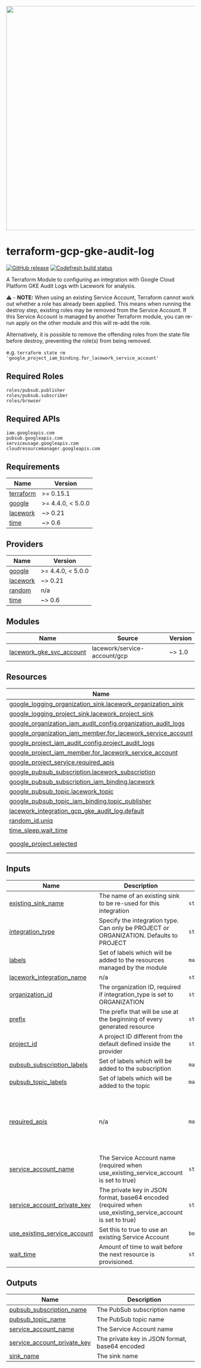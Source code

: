 <a href="https://lacework.com"><img src="https://techally-content.s3-us-west-1.amazonaws.com/public-content/lacework_logo_full.png" width="600"></a>

# terraform-gcp-gke-audit-log

[![GitHub release](https://img.shields.io/github/release/lacework/terraform-gcp-gke-audit-log.svg)](https://github.com/lacework/terraform-gcp-gke-audit-log/releases/)
[![Codefresh build status]( https://g.codefresh.io/api/badges/pipeline/lacework/terraform-modules%2Ftest-compatibility?type=cf-1&key=eyJhbGciOiJIUzI1NiJ9.NWVmNTAxOGU4Y2FjOGQzYTkxYjg3ZDEx.RJ3DEzWmBXrJX7m38iExJ_ntGv4_Ip8VTa-an8gBwBo)]( https://g.codefresh.io/pipelines/edit/new/builds?id=607e25e6728f5a6fba30431b&pipeline=test-compatibility&projects=terraform-modules&projectId=607db54b728f5a5f8930405d)

A Terraform Module to configuring an integration with Google Cloud Platform GKE Audit Logs with 
Lacework for analysis.

:warning: - **NOTE:** When using an existing Service Account, Terraform cannot work out whether a 
role has already been applied. This means when running the destroy step, existing roles may be 
removed from the Service Account. If this Service Account is managed by another Terraform module, 
you can re-run apply on the other module and this will re-add the role.

Alternatively, it is possible to remove the offending roles from the state file before destroy, 
preventing the role(s) from being removed.

e.g. `terraform state rm 'google_project_iam_binding.for_lacework_service_account'`

## Required Roles

```
roles/pubsub.publisher
roles/pubsub.subscriber
roles/browser
```

## Required APIs

```
iam.googleapis.com
pubsub.googleapis.com
serviceusage.googleapis.com
cloudresourcemanager.googleapis.com
```

## Requirements

| Name | Version |
|------|---------|
| <a name="requirement_terraform"></a> [terraform](#requirement\_terraform) | >= 0.15.1 |
| <a name="requirement_google"></a> [google](#requirement\_google) | >= 4.4.0, < 5.0.0 |
| <a name="requirement_lacework"></a> [lacework](#requirement\_lacework) | ~> 0.21 |
| <a name="requirement_time"></a> [time](#requirement\_time) | ~> 0.6 |

## Providers

| Name | Version |
|------|---------|
| <a name="provider_google"></a> [google](#provider\_google) | >= 4.4.0, < 5.0.0 |
| <a name="provider_lacework"></a> [lacework](#provider\_lacework) | ~> 0.21 |
| <a name="provider_random"></a> [random](#provider\_random) | n/a |
| <a name="provider_time"></a> [time](#provider\_time) | ~> 0.6 |

## Modules

| Name | Source | Version |
|------|--------|---------|
| <a name="module_lacework_gke_svc_account"></a> [lacework\_gke\_svc\_account](#module\_lacework\_gke\_svc\_account) | lacework/service-account/gcp | ~> 1.0 |

## Resources

| Name | Type |
|------|------|
| [google_logging_organization_sink.lacework_organization_sink](https://registry.terraform.io/providers/hashicorp/google/latest/docs/resources/logging_organization_sink) | resource |
| [google_logging_project_sink.lacework_project_sink](https://registry.terraform.io/providers/hashicorp/google/latest/docs/resources/logging_project_sink) | resource |
| [google_organization_iam_audit_config.organization_audit_logs](https://registry.terraform.io/providers/hashicorp/google/latest/docs/resources/organization_iam_audit_config) | resource |
| [google_organization_iam_member.for_lacework_service_account](https://registry.terraform.io/providers/hashicorp/google/latest/docs/resources/organization_iam_member) | resource |
| [google_project_iam_audit_config.project_audit_logs](https://registry.terraform.io/providers/hashicorp/google/latest/docs/resources/project_iam_audit_config) | resource |
| [google_project_iam_member.for_lacework_service_account](https://registry.terraform.io/providers/hashicorp/google/latest/docs/resources/project_iam_member) | resource |
| [google_project_service.required_apis](https://registry.terraform.io/providers/hashicorp/google/latest/docs/resources/project_service) | resource |
| [google_pubsub_subscription.lacework_subscription](https://registry.terraform.io/providers/hashicorp/google/latest/docs/resources/pubsub_subscription) | resource |
| [google_pubsub_subscription_iam_binding.lacework](https://registry.terraform.io/providers/hashicorp/google/latest/docs/resources/pubsub_subscription_iam_binding) | resource |
| [google_pubsub_topic.lacework_topic](https://registry.terraform.io/providers/hashicorp/google/latest/docs/resources/pubsub_topic) | resource |
| [google_pubsub_topic_iam_binding.topic_publisher](https://registry.terraform.io/providers/hashicorp/google/latest/docs/resources/pubsub_topic_iam_binding) | resource |
| [lacework_integration_gcp_gke_audit_log.default](https://registry.terraform.io/providers/lacework/lacework/latest/docs/resources/integration_gcp_gke_audit_log) | resource |
| [random_id.uniq](https://registry.terraform.io/providers/hashicorp/random/latest/docs/resources/id) | resource |
| [time_sleep.wait_time](https://registry.terraform.io/providers/hashicorp/time/latest/docs/resources/sleep) | resource |
| [google_project.selected](https://registry.terraform.io/providers/hashicorp/google/latest/docs/data-sources/project) | data source |

## Inputs

| Name | Description | Type | Default | Required |
|------|-------------|------|---------|:--------:|
| <a name="input_existing_sink_name"></a> [existing\_sink\_name](#input\_existing\_sink\_name) | The name of an existing sink to be re-used for this integration | `string` | `""` | no |
| <a name="input_integration_type"></a> [integration\_type](#input\_integration\_type) | Specify the integration type. Can only be PROJECT or ORGANIZATION. Defaults to PROJECT | `string` | `"PROJECT"` | no |
| <a name="input_labels"></a> [labels](#input\_labels) | Set of labels which will be added to the resources managed by the module | `map(string)` | `{}` | no |
| <a name="input_lacework_integration_name"></a> [lacework\_integration\_name](#input\_lacework\_integration\_name) | n/a | `string` | `"TF gke_audit_log"` | no |
| <a name="input_organization_id"></a> [organization\_id](#input\_organization\_id) | The organization ID, required if integration\_type is set to ORGANIZATION | `string` | `""` | no |
| <a name="input_prefix"></a> [prefix](#input\_prefix) | The prefix that will be use at the beginning of every generated resource | `string` | `"lw-gke"` | no |
| <a name="input_project_id"></a> [project\_id](#input\_project\_id) | A project ID different from the default defined inside the provider | `string` | `""` | no |
| <a name="input_pubsub_subscription_labels"></a> [pubsub\_subscription\_labels](#input\_pubsub\_subscription\_labels) | Set of labels which will be added to the subscription | `map(string)` | `{}` | no |
| <a name="input_pubsub_topic_labels"></a> [pubsub\_topic\_labels](#input\_pubsub\_topic\_labels) | Set of labels which will be added to the topic | `map(string)` | `{}` | no |
| <a name="input_required_apis"></a> [required\_apis](#input\_required\_apis) | n/a | `map(any)` | <pre>{<br>  "iam": "iam.googleapis.com",<br>  "pubsub": "pubsub.googleapis.com",<br>  "resourcemanager": "cloudresourcemanager.googleapis.com",<br>  "serviceusage": "serviceusage.googleapis.com"<br>}</pre> | no |
| <a name="input_service_account_name"></a> [service\_account\_name](#input\_service\_account\_name) | The Service Account name (required when use\_existing\_service\_account is set to true) | `string` | `""` | no |
| <a name="input_service_account_private_key"></a> [service\_account\_private\_key](#input\_service\_account\_private\_key) | The private key in JSON format, base64 encoded (required when use\_existing\_service\_account is set to true) | `string` | `""` | no |
| <a name="input_use_existing_service_account"></a> [use\_existing\_service\_account](#input\_use\_existing\_service\_account) | Set this to true to use an existing Service Account | `bool` | `false` | no |
| <a name="input_wait_time"></a> [wait\_time](#input\_wait\_time) | Amount of time to wait before the next resource is provisioned. | `string` | `"10s"` | no |

## Outputs

| Name | Description |
|------|-------------|
| <a name="output_pubsub_subscription_name"></a> [pubsub\_subscription\_name](#output\_pubsub\_subscription\_name) | The PubSub subscription name |
| <a name="output_pubsub_topic_name"></a> [pubsub\_topic\_name](#output\_pubsub\_topic\_name) | The PubSub topic name |
| <a name="output_service_account_name"></a> [service\_account\_name](#output\_service\_account\_name) | The Service Account name |
| <a name="output_service_account_private_key"></a> [service\_account\_private\_key](#output\_service\_account\_private\_key) | The private key in JSON format, base64 encoded |
| <a name="output_sink_name"></a> [sink\_name](#output\_sink\_name) | The sink name |